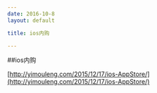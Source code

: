 ```yaml
---
date: 2016-10-8
layout: default

title: ios内购

---
```


##ios内购


[http://yimouleng.com/2015/12/17/ios-AppStore/](http://yimouleng.com/2015/12/17/ios-AppStore/)




    


